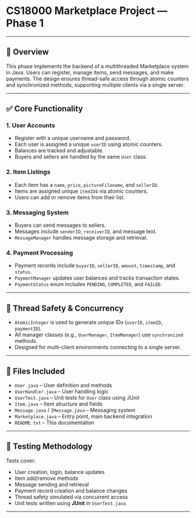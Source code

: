 # CS18000 Marketplace Project — Phase 1  


---

## 📌 Overview  
This phase implements the backend of a multithreaded Marketplace system in Java. Users can register, manage items, send messages, and make payments. The design ensures thread-safe access through atomic counters and synchronized methods, supporting multiple clients via a single server.

---

## ✅ Core Functionality  

### 1. User Accounts  
- Register with a unique username and password.  
- Each user is assigned a unique `userID` using atomic counters.  
- Balances are tracked and adjustable.  
- Buyers and sellers are handled by the same `User` class.  

### 2. Item Listings  
- Each item has a `name`, `price`, `pictureFilename`, and `sellerID`.  
- Items are assigned unique `itemID`s via atomic counters.  
- Users can add or remove items from their list.  

### 3. Messaging System  
- Buyers can send messages to sellers.  
- Messages include `senderID`, `receiverID`, and message text.  
- `MessageManager` handles message storage and retrieval.  

### 4. Payment Processing  
- Payment records include `buyerID`, `sellerID`, `amount`, `timestamp`, and `status`.  
- `PaymentManager` updates user balances and tracks transaction states.  
- `PaymentStatus` enum includes `PENDING`, `COMPLETED`, and `FAILED`.  

---

## 🧵 Thread Safety & Concurrency  
- `AtomicInteger` is used to generate unique IDs (`userID`, `itemID`, `paymentID`).  
- All manager classes (e.g., `UserManager`, `ItemManager`) use `synchronized` methods.  
- Designed for multi-client environments connecting to a single server.  

---


## 📁 Files Included  
- `User.java` – User definition and methods  
- `UserHandler.java` – User handling logic 
- `UserTest.java` – Unit tests for `User` class using JUnit  
- `Item.java` – Item structure and fields  
- `Message.java` / `IMessage.java` – Messaging system  
- `Marketplace.java` – Entry point, main backend integration  
- `README.txt` – This documentation  

---

## 🧪 Testing Methodology  
Tests cover:  
- User creation, login, balance updates  
- Item add/remove methods  
- Message sending and retrieval  
- Payment record creation and balance changes  
- Thread safety simulated via concurrent access  
- Unit tests written using **JUnit** in `UserTest.java`

---




